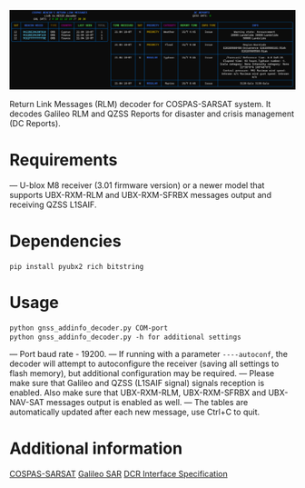 !["preview"](preview.PNG?raw=true)

Return Link Messages (RLM) decoder for COSPAS-SARSAT system. It decodes Galileo RLM and QZSS Reports for disaster and crisis management (DC Reports).

Requirements
==========
— U-blox M8 receiver (3.01 firmware version) or a newer model that supports UBX-RXM-RLM and UBX-RXM-SFRBX messages output and receiving QZSS L1SAIF.

Dependencies
===========

```
pip install pyubx2 rich bitstring 
```

Usage
=============
```
python gnss_addinfo_decoder.py COM-port
python gnss_addinfo_decoder.py -h for additional settings
```
— Port baud rate - 19200.
— If running with a parameter `----autoconf`, the decoder will attempt to autoconfigure the receiver (saving all settings to flash memory), but additional configuration may be required.
— Please make sure that Galileo and QZSS (L1SAIF signal) signals reception is enabled. Also make sure that UBX-RXM-RLM, UBX-RXM-SFRBX and UBX-NAV-SAT messages output is enabled as well.
— The tables are automatically updated after each new message, use Ctrl+С to quit.

Additional information
=========================

[COSPAS-SARSAT](https://cospas-sarsat.int/en/pro)
[Galileo SAR](https://www.gsc-europa.eu/galileo/services/search-and-rescue-sar-galileo-service)
[DCR Interface Specification](https://qzss.go.jp/en/technical/ps-is-qzss/is_qzss_dcr_010_agree.html)